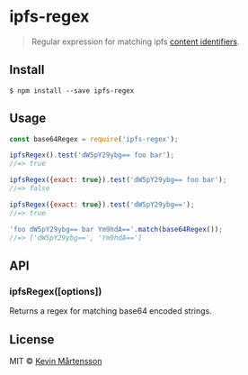 # ipfs-regex 

> Regular expression for matching ipfs [content identifiers](https://docs.ipfs.io/concepts/content-addressing/).


## Install

```
$ npm install --save ipfs-regex
```


## Usage

```js
const base64Regex = require('ipfs-regex');

ipfsRegex().test('dW5pY29ybg== foo bar');
//=> true

ipfsRegex({exact: true}).test('dW5pY29ybg== foo bar');
//=> false

ipfsRegex({exact: true}).test('dW5pY29ybg==');
//=> true

'foo dW5pY29ybg== bar Ym9hdA=='.match(base64Regex());
//=> ['dW5pY29ybg==', 'Ym9hdA==']
```


## API

### ipfsRegex([options])

Returns a regex for matching base64 encoded strings.


## License

MIT © [Kevin Mårtensson](http://kevinmartensson.com)
